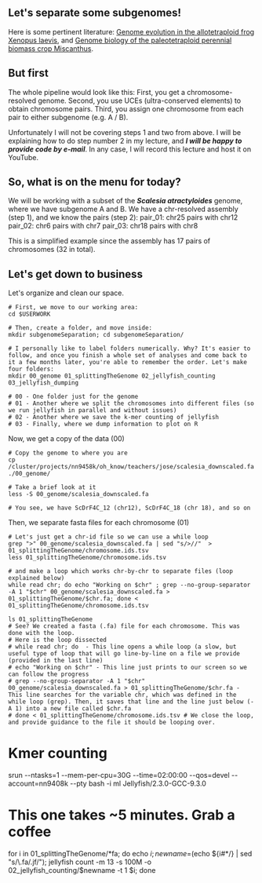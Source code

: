 ## Let's separate some subgenomes!

Here is some pertinent literature:
[Genome evolution in the allotetraploid frog Xenopus laevis](https://www.nature.com/articles/nature19840), and 
[Genome biology of the paleotetraploid perennial biomass crop Miscanthus](https://www.nature.com/articles/s41467-020-18923-6).

## But first
The whole pipeline would look like this:
First, you get a chromosome-resolved genome. Second, you use UCEs (ultra-conserved elements) to obtain chromosome pairs. Third, you assign one chromosome from each pair to either subgenome (e.g. A / B).

Unfortunately I will not be covering steps 1 and two from above. I will be explaining how to do step number 2 in my lecture, and **_I will be happy to provide code by e-mail_**. In any case, I will record this lecture and host it on YouTube.

## So, what is on the menu for today?

We will be working with a subset of the **_Scalesia atractyloides_** genome, where we have subgenome A and B. We have a chr-resolved assembly (step 1), and we know the pairs (step 2):
pair_01: chr25 pairs with chr12
pair_02: chr6 pairs with chr7
pair_03: chr18 pairs with chr8

This is a simplified example since the assembly has 17 pairs of chromosomes (32 in total).

## Let's get down to business

Let's organize and clean our space.
```
# First, we move to our working area:
cd $USERWORK

# Then, create a folder, and move inside:
mkdir subgenomeSeparation; cd subgenomeSeparation/

# I personally like to label folders numerically. Why? It's easier to follow, and once you finish a whole set of analyses and come back to it a few months later, you're able to remember the order. Let's make four folders:
mkdir 00_genome 01_splittingTheGenome 02_jellyfish_counting 03_jellyfish_dumping

# 00 - One folder just for the genome
# 01 - Another where we split the chromosomes into different files (so we run jellyfish in parallel and without issues)
# 02 - Another where we save the k-mer counting of jellyfish
# 03 - Finally, where we dump information to plot on R
```

Now, we get a copy of the data (00)
```
# Copy the genome to where you are
cp /cluster/projects/nn9458k/oh_know/teachers/jose/scalesia_downscaled.fa ./00_genome/

# Take a brief look at it
less -S 00_genome/scalesia_downscaled.fa

# You see, we have ScDrF4C_12 (chr12), ScDrF4C_18 (chr 18), and so on
```

Then, we separate fasta files for each chromosome (01)
```
# Let's just get a chr-id file so we can use a while loop
grep ">" 00_genome/scalesia_downscaled.fa | sed "s/>//"  > 01_splittingTheGenome/chromosome.ids.tsv
less 01_splittingTheGenome/chromosome.ids.tsv

# and make a loop which works chr-by-chr to separate files (loop explained below)
while read chr; do echo "Working on $chr" ; grep --no-group-separator -A 1 "$chr" 00_genome/scalesia_downscaled.fa > 01_splittingTheGenome/$chr.fa; done < 01_splittingTheGenome/chromosome.ids.tsv

ls 01_splittingTheGenome
# See? We created a fasta (.fa) file for each chromosome. This was done with the loop.
# Here is the loop dissected
# while read chr; do  - This line opens a while loop (a slow, but useful type of loop that will go line-by-line on a file we provide (provided in the last line)
# echo "Working on $chr" - This line just prints to our screen so we can follow the progress
# grep --no-group-separator -A 1 "$chr" 00_genome/scalesia_downscaled.fa > 01_splittingTheGenome/$chr.fa - This line searches for the variable chr, which was defined in the while loop (grep). Then, it saves that line and the line just below (-A 1) into a new file called $chr.fa
# done < 01_splittingTheGenome/chromosome.ids.tsv # We close the loop, and provide guidance to the file it should be looping over.
```

# Kmer counting
srun --ntasks=1 --mem-per-cpu=30G --time=02:00:00 --qos=devel --account=nn9408k --pty bash -i
ml Jellyfish/2.3.0-GCC-9.3.0

# This one takes ~5 minutes. Grab a coffee

for i in 01_splittingTheGenome/*fa; do echo $i; newname=$(echo ${i#*/} | sed "s/\.fa/.jf/"); jellyfish count -m 13 -s 100M -o 02_jellyfish_counting/$newname -t 1 $i; done
